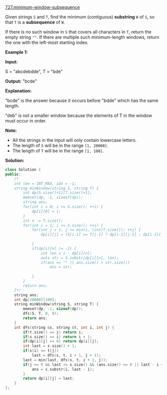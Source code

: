 [727.minimum-window-subsequence](https://leetcode.com/problems/minimum-window-subsequence/)  

Given strings `S` and `T`, find the minimum (contiguous) **substring** `W` of `S`, so that `T` is a **subsequence** of `W`.

If there is no such window in `S` that covers all characters in `T`, return the empty string `""`. If there are multiple such minimum-length windows, return the one with the left-most starting index.

**Example 1:**

  
**Input:** 
  
S = "abcdebdde", T = "bde"
  
**Output:** "bcde"
  
**Explanation:** 
  
"bcde" is the answer because it occurs before "bdde" which has the same length.
  
"deb" is not a smaller window because the elements of T in the window must occur in order.
  

**Note:**

*   All the strings in the input will only contain lowercase letters.
*   The length of `S` will be in the range `[1, 20000]`.
*   The length of `T` will be in the range `[1, 100]`.  



**Solution:**  

```cpp
class Solution {
public:
    /*
    int len = INT_MAX, idx = -1;
    string minWindow(string S, string T) {
        int dp[S.size()+1][T.size()+1];
        memset(dp, -1, sizeof(dp));
        string ans;
        for(int i = 0; i <= S.size(); ++i) {
            dp[i][0] = i;
        }
        int n  = T.size();
        for(int i = 1; i <= S.size(); ++i) {
            for(int j = 1; j <= min(i, (int)T.size()); ++j) {
                dp[i][j] = (S[i-1] == T[j-1] ? dp[i-1][j-1] : dp[i-1][j]);
                
            }
            if(dp[i][n] != -1) {
                int len = i - dp[i][n];
                auto str = S.substr(dp[i][n], len);
                if(ans == "" || ans.size() > str.size())
                    ans = str;
                    
            }
        }
        return ans;
    }*/
    string ans;
    int dp[20000][100];
    string minWindow(string S, string T) {
        memset(dp, -1, sizeof(dp));
        dfs(S, T, 0, 0);
        return ans;
    }
    int dfs(string &s, string &t, int i, int j) {
        if(t.size() == j) return i;
        if(s.size() == i) return i + 1;
        if(dp[i][j] >= 0) return dp[i][j];
        int last = s.size() + 1;
        if(s[i] == t[j])
            last = dfs(s, t, i + 1, j + 1);
        last = min(last, dfs(s, t, i + 1, j));
        if(j == 0 && last <= s.size() && (ans.size() == 0 || last - i <= ans.size())) {
            ans = s.substr(i, last - i);
        }
        return dp[i][j] = last;
    }
};
```
      